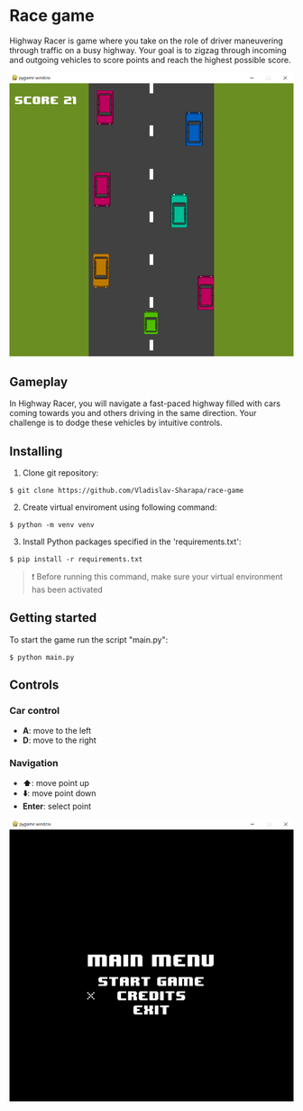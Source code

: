 # Race game

Highway Racer is game where you take on the role of driver maneuvering through traffic on a busy highway. Your goal is to zigzag through incoming and outgoing vehicles to score points and reach the highest possible score.

![PREVIEW!](screenshots/preview.png)

## Gameplay 

In Highway Racer, you will navigate a fast-paced highway filled with cars coming towards you and others driving in the same direction. Your challenge is to dodge these vehicles by intuitive controls.

## Installing

1. Clone git repository:
```
$ git clone https://github.com/Vladislav-Sharapa/race-game
```
2. Create virtual enviroment using following command:

```
$ python -m venv venv
```
3. Install Python packages specified in the 'requirements.txt':
```
$ pip install -r requirements.txt
```
> :heavy_exclamation_mark: Before running this command, make sure your virtual environment has been activated

## Getting started

To start the game run the script "main.py":
```
$ python main.py
```

## Controls 

### Car control

- **A**: move to the left
- **D**: move to the right

### Navigation

- **:arrow_up:**: move point up 
- **:arrow_down:**: move point down
- **Enter**: select point

![MENU!](screenshots/menu.png)